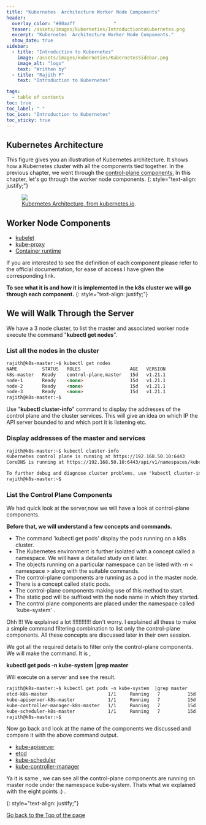 ```yaml
---
title: "Kubernetes  Architecture Worker Node Components"
header:
  overlay_color: "#80aaff              "
  teaser: /assets/images/kuberneties/IntroductiontoKubernetes.png
  excerpt: "Kubernetes  Architecture Worker Node Components."
  show_date: true
sidebar:
  - title: "Introduction to Kubernetes"
    image: /assets/images/kuberneties/KubernetesSidebar.png
    image_alt: "logo"
    text: "Written by"
  - title: "Rajith P"
    text: "Introduction to Kubernetes"

tags:
  - table of contents
toc: true
toc_label: " "
toc_icon: "Introduction to Kubernetes"
toc_sticky: true
---
```


## Kubernetes Architecture
This figure gives you an illustration of Kubernetes architecture. It shows how a Kubernetes cluster with all the components tied together.
In the previous chapter, we went through the [control-plane components.](https://mangodairy.github.io/mytest/Kubernetes/KubernetesPart2/) In this chapter, let's go through the worker node components.
{: style="text-align: justify;"}

<figure>
	<a href="https://d33wubrfki0l68.cloudfront.net/2475489eaf20163ec0f54ddc1d92aa8d4c87c96b/e7c81/images/docs/components-of-kubernetes.svg"><img src="https://d33wubrfki0l68.cloudfront.net/2475489eaf20163ec0f54ddc1d92aa8d4c87c96b/e7c81/images/docs/components-of-kubernetes.svg"></a>
	<figcaption><a href="https://kubernetes.io/docs/concepts/overview/components/" title="Kubernetes Architecture, on kubernetes.io">Kubernetes Architecture, from kubernetes.io</a>.</figcaption>
</figure>

## Worker Node Components

* [kubelet](https://kubernetes.io/docs/concepts/overview/components/#kubelet)
* [kube-proxy](https://kubernetes.io/docs/concepts/overview/components/#kube-proxy)
* [Container runtime](https://kubernetes.io/docs/concepts/overview/components/#container-runtime)

If you are interested to see the definition of each component please refer to the official documentation, for ease of access I have given the corresponding link.

**To see what it is and how it is implemented in the k8s cluster we will go through each component.**
{: style="text-align: justify;"}
## We will Walk Through the Server

We have a 3 node cluster, to list the master and associated worker node execute the command "**kubectl get nodes**".
### List all the nodes in the cluster
```markdown
rajith@k8s-master:~$ kubectl get nodes
NAME         STATUS   ROLES                  AGE   VERSION
k8s-master   Ready    control-plane,master   15d   v1.21.1
node-1       Ready    <none>                 15d   v1.21.1
node-2       Ready    <none>                 15d   v1.21.1
node-3       Ready    <none>                 15d   v1.21.1
rajith@k8s-master:~$ 
```


Use "**kubectl cluster-info**" command to display the addresses of the control plane and the cluster services. This will give an idea on which IP the API server bounded to and which port it is listening etc.
### Display addresses of the master and services
```markdown
rajith@k8s-master:~$ kubectl cluster-info
Kubernetes control plane is running at https://192.168.50.10:6443
CoreDNS is running at https://192.168.50.10:6443/api/v1/namespaces/kube-system/services/kube-dns:dns/proxy

To further debug and diagnose cluster problems, use 'kubectl cluster-info dump'.
rajith@k8s-master:~$ 

```


### List the Control Plane Components

We had quick look at the server,now we will have a look at control-plane components. 

**Before that, we will understand a few concepts and commands.**

* The command 'kubectl get pods' display the pods running on a k8s cluster.
* The Kubernetes environment is further isolated with a concept called a namespace. We will have a detailed study on it later.
* The objects running on a particular namespace can be listed with -n < namespace > along with the suitable commands.
* The control-plane components are running as a pod in the master node.
* There is a concept called static pods.
* The control-plane components making use of this method to start.
* The static pod will be suffixed with the node name in which they started.
* The control plane components are placed under the namespace called 'kube-system' .

Ohh !!! We explained a lot !!!!!!!!!!!!  don't worry. I explained all these to make a simple command filtering combination to list only the control-plane components. All these concepts are discussed later in their own session. 

We got all the required details to filter only the control-plane components. 
We will make the command. It is ,

**kubectl get pods -n kube-system  |grep master**

Will execute on a server and see the result.

```markdown
rajith@k8s-master:~$ kubectl get pods -n kube-system  |grep master
etcd-k8s-master                      1/1     Running   7          15d
kube-apiserver-k8s-master            1/1     Running   7          15d
kube-controller-manager-k8s-master   1/1     Running   7          15d
kube-scheduler-k8s-master            1/1     Running   7          15d
rajith@k8s-master:~$ 
```
Now go back and look at the name of the components we discussed and compare it with the above command output.

* [kube-apiserver](https://kubernetes.io/docs/concepts/overview/components/#kube-apiserver)
* [etcd](https://kubernetes.io/docs/concepts/overview/components/#etcd)
* [kube-scheduler](https://kubernetes.io/docs/concepts/overview/components/#kube-scheduler)
* [kube-controller-manager](https://kubernetes.io/docs/concepts/overview/components/#kube-controller-manager)

Ya it is same , we can see all the control-plane components are running on master node under the namespace kube-system. Thats what we explained with the eight points :) . 

{: style="text-align: justify;"}



<div markdown="0"><a href="#" class="btn btn--success">Go back to the Top of the page </a></div>



